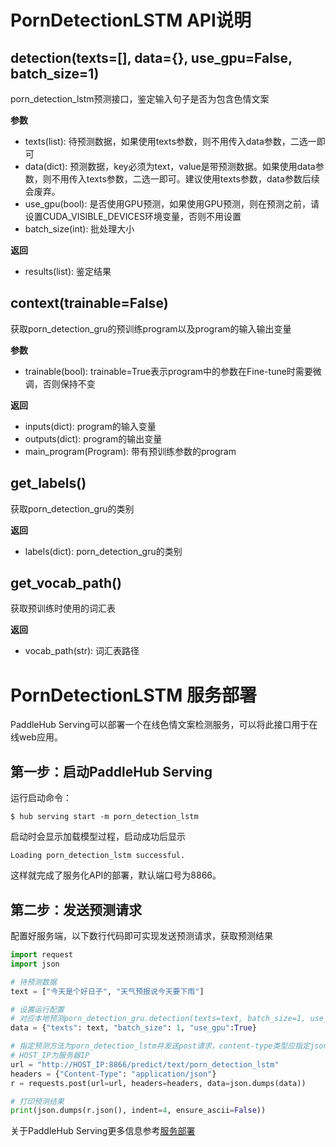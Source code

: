 # PornDetectionLSTM API说明

## detection(texts=[], data={}, use_gpu=False, batch_size=1)

porn_detection_lstm预测接口，鉴定输入句子是否为包含色情文案

**参数**

* texts(list): 待预测数据，如果使用texts参数，则不用传入data参数，二选一即可
* data(dict): 预测数据，key必须为text，value是带预测数据。如果使用data参数，则不用传入texts参数，二选一即可。建议使用texts参数，data参数后续会废弃。
* use_gpu(bool): 是否使用GPU预测，如果使用GPU预测，则在预测之前，请设置CUDA_VISIBLE_DEVICES环境变量，否则不用设置
* batch_size(int): 批处理大小

**返回**

* results(list): 鉴定结果

## context(trainable=False)

获取porn_detection_gru的预训练program以及program的输入输出变量

**参数**

* trainable(bool): trainable=True表示program中的参数在Fine-tune时需要微调，否则保持不变

**返回**

* inputs(dict): program的输入变量
* outputs(dict): program的输出变量
* main_program(Program): 带有预训练参数的program

## get_labels()

获取porn_detection_gru的类别

**返回**

* labels(dict): porn_detection_gru的类别

## get_vocab_path()

获取预训练时使用的词汇表

**返回**

* vocab_path(str): 词汇表路径

# PornDetectionLSTM 服务部署

PaddleHub Serving可以部署一个在线色情文案检测服务，可以将此接口用于在线web应用。

## 第一步：启动PaddleHub Serving

运行启动命令：
```shell
$ hub serving start -m porn_detection_lstm 
```

启动时会显示加载模型过程，启动成功后显示
```shell
Loading porn_detection_lstm successful.
```

这样就完成了服务化API的部署，默认端口号为8866。

## 第二步：发送预测请求

配置好服务端，以下数行代码即可实现发送预测请求，获取预测结果

```python
import request
import json

# 待预测数据
text = ["今天是个好日子", "天气预报说今天要下雨"]

# 设置运行配置
# 对应本地预测porn_detection_gru.detection(texts=text, batch_size=1, use_gpu=True)
data = {"texts": text, "batch_size": 1, "use_gpu":True}

# 指定预测方法为porn_detection_lstm并发送post请求，content-type类型应指定json方式
# HOST_IP为服务器IP
url = "http://HOST_IP:8866/predict/text/porn_detection_lstm"
headers = {"Content-Type": "application/json"}
r = requests.post(url=url, headers=headers, data=json.dumps(data))

# 打印预测结果
print(json.dumps(r.json(), indent=4, ensure_ascii=False))
```

关于PaddleHub Serving更多信息参考[服务部署](https://github.com/PaddlePaddle/PaddleHub/blob/release/v1.6/docs/tutorial/serving.md)
